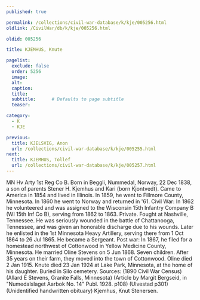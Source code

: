 ```yaml
---
published: true

permalink: /collections/civil-war-database/k/kje/005256.html
oldlink: /CivilWar/db/k/kje/005256.html

oldid: 005256

title: KJEMHUS, Knute

pagelist:
  exclude: false
  order: 5256
  image: 
  alt:
  caption:
  title:
  subtitle:      # Defaults to page subtitle
  teaser:

category: 
  - K 
  - KJE

previous:
  title: KJELSVIG, Anon
  url: /collections/civil-war-database/k/kje/005255.html  
next:
  title: KJEMHUS, Tollef
  url: /collections/civil-war-database/k/kje/005257.html   
---
```

MN Hv Arty 1st Reg Co B. Born in Beggli, Nummedal, Norway, 22 Dec 1838, a son of parents Stener H. Kjemhus and Kari (born Kjontvedt). Came to America in 1854 and lived in Illinois. In 1859, he went to Fillmore County, Minnesota. In 1860 he went to Norway and returned in &#39;61. Civil War: In 1862 he volunteered and was assigned to the Wisconsin 15th Infantry Company B (WI 15th Inf Co B), serving from 1862 to 1863. Private. Fought at Nashville, Tennessee. He was seriously wounded in the battle of Chattanooga, Tennessee, and was given an honorable discharge due to his wounds. Later he enlisted in the 1st Minnesota Heavy Artillery, serving there from 1 Oct 1864 to 26 Jul 1865. He became a Sergeant. Post war: In 1867, he filed for a homestead northwest of Cottonwood in Yellow Medicine County, Minnesota. He married Oline Stevens on 5 Jun 1868. Seven children. After 35 years on their farm, they moved into the town of Cottonwood. Oline died 2 Jan 1915. Knute died 23 Jan 1924 at Lake Park, Minnesota, at the home of his daughter. Buried in Silo cemetery. Sources: (1890 Civil War Census) (Allard E Stevens, Granite Falls, Minnesota) (Article by Margit Bergseid, in &quot;Numedalslaget Aarbok No. 14&quot; Publ. 1928. p108) (Ulvestad p301) (Unidentified handwritten obituary) &#147;Kjemhus, Knut Stenersen&#148;.